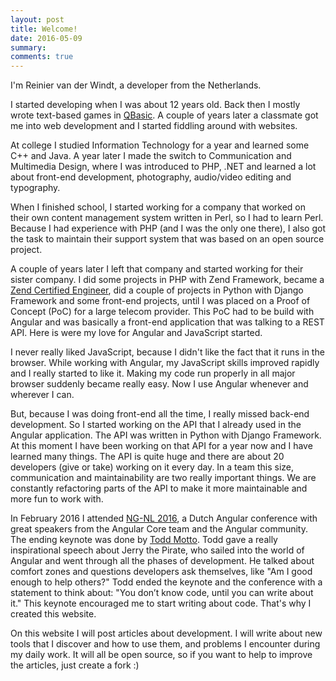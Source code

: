 ```yaml
---
layout: post
title: Welcome!
date: 2016-05-09
summary: 
comments: true
---
```

I'm Reinier van der Windt, a developer from the Netherlands.

I started developing when I was about 12 years old. Back then I mostly wrote text-based games in [QBasic](https://en.wikipedia.org/wiki/QBasic). A couple of years later a classmate got me into web development and I started fiddling around with websites.

At college I studied Information Technology for a year and learned some C++ and Java. A year later I made the switch to Communication and Multimedia Design, where I was introduced to PHP, .NET and learned a lot about front-end development, photography, audio/video editing and typography.

When I finished school, I started working for a company that worked on their own content management system written in Perl, so I had to learn Perl. Because I had experience with PHP (and I was the only one there), I also got the task to maintain their support system that was based on an open source project.

A couple of years later I left that company and started working for their sister company. I did some projects in PHP with Zend Framework, became a [Zend Certified Engineer](http://www.zend.com/en/yellow-pages/ZEND019194), did a couple of projects in Python with Django Framework and some front-end projects, until I was placed on a Proof of Concept (PoC) for a large telecom provider. This PoC had to be build with Angular and was basically a front-end application that was talking to a REST API. Here is were my love for Angular and JavaScript started.

I never really liked JavaScript, because I didn't like the fact that it runs in the browser. While working with Angular, my JavaScript skills improved rapidly and I really started to like it. Making my code run properly in all major browser suddenly became really easy. Now I use Angular whenever and wherever I can.

But, because I was doing front-end all the time, I really missed back-end development. So I started working on the API that I already used in the Angular application. The API was written in Python with Django Framework. At this moment I have been working on that API for a year now and I have learned many things. The API is quite huge and there are about 20 developers (give or take) working on it every day. In a team this size, communication and maintainability are two really important things. We are constantly refactoring parts of the API to make it more maintainable and more fun to work with.

In February 2016 I attended [NG-NL 2016](http://ng-nl.org/), a Dutch Angular conference with great speakers from the Angular Core team and the Angular community. The ending keynote was done by [Todd Motto](https://twitter.com/toddmotto). Todd gave a really inspirational speech about Jerry the Pirate, who sailed into the world of Angular and went through all the phases of development. He talked about comfort zones and questions developers ask themselves, like "Am I good enough to help others?" Todd ended the keynote and the conference with a statement to think about: "You don’t know code, until you can write about it." This keynote encouraged me to start writing about code. That's why I created this website.

On this website I will post articles about development. I will write about new tools that I discover and how to use them, and problems I encounter during my daily work. It will all be open source, so if you want to help to improve the articles, just create a fork :)